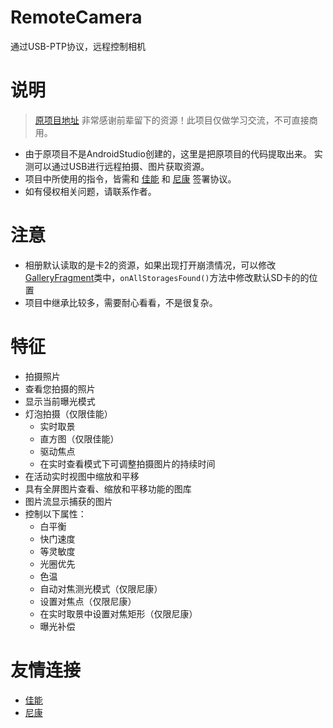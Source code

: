 # RemoteCamera
通过USB-PTP协议，远程控制相机
# 说明
> [原项目地址](https://github.com/duwurensheng010/remoteyourcam-usb) 非常感谢前辈留下的资源！此项目仅做学习交流，不可直接商用。
- 由于原项目不是AndroidStudio创建的，这里是把原项目的代码提取出来。 实测可以通过USB进行远程拍摄、图片获取资源。
- 项目中所使用的指令，皆需和 [佳能](https://www.canon.com.cn/) 和 [尼康](https://www.nikon.com.cn/sc_CN/) 签署协议。
- 如有侵权相关问题，请联系作者。
# 注意
- 相册默认读取的是卡2的资源，如果出现打开崩溃情况，可以修改[GalleryFragment](https://github.com/NightRainDream/RemoteCamera/blob/master/app/src/main/java/com/remoteyourcam/usb/view/GalleryFragment.java)类中，`onAllStoragesFound()`方法中修改默认SD卡的的位置
- 项目中继承比较多，需要耐心看看，不是很复杂。
# 特征
- 拍摄照片
- 查看您拍摄的照片
- 显示当前曝光模式
- 灯泡拍摄（仅限佳能）
  - 实时取景
  - 直方图（仅限佳能）
  - 驱动焦点
  - 在实时查看模式下可调整拍摄图片的持续时间
- 在活动实时视图中缩放和平移
- 具有全屏图片查看、缩放和平移功能的图库
- 图片流显示捕获的图片
- 控制以下属性：
  - 白平衡
  - 快门速度
  - 等灵敏度
  - 光圈优先
  - 色温
  - 自动对焦测光模式（仅限尼康）
  - 设置对焦点（仅限尼康）
  - 在实时取景中设置对焦矩形（仅限尼康）
  - 曝光补偿
# 友情连接
- [佳能](https://www.canon.com.cn/)
- [尼康](https://www.nikon.com.cn/sc_CN/)
